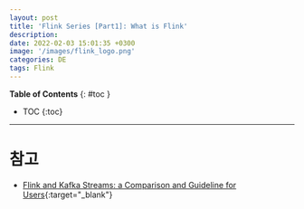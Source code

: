 ```yaml
---
layout: post
title: 'Flink Series [Part1]: What is Flink'
description: 
date: 2022-02-03 15:01:35 +0300
image: '/images/flink_logo.png'
categories: DE
tags: Flink
---
```


**Table of Contents**
{: #toc }
*  TOC
{:toc}

---

# 참고
- [Flink and Kafka Streams: a Comparison and Guideline for Users](https://www.confluent.io/blog/apache-flink-apache-kafka-streams-comparison-guideline-users/){:target="_blank"}
